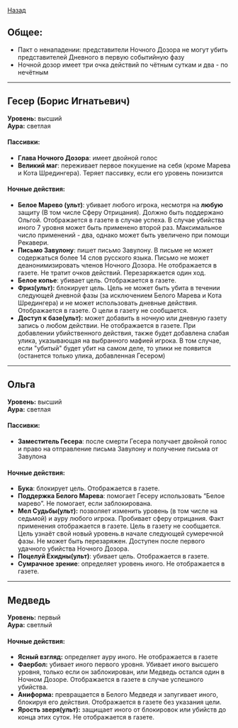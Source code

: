 ﻿[Назад](README.md)


## Общее: 
* Пакт о ненападении: представители Ночного Дозора не могут убить представителей Дневного в первую событийную фазу  
* Ночной дозор имеет три очка действий по чётным суткам и два - по нечётным

---
## Гесер (Борис Игнатьевич)
**Уровень:** высший  
**Аура:** светлая
#### Пассивки:
* **Глава Ночного Дозора**: имеет двойной голос
* **Великий маг**: переживает первое покушение на себя (кроме Марева и Кота Шредингера). Теряет пассивку, если его уровень понизится

#### Ночные действия:
* **Белое Марево (ульт)**: убивает любого игрока, несмотря на **любую** защиту (В том числе Сферу Отрицания). Должно быть поддержано Ольгой. Отображается в газете в случае успеха. В случае убийства иного 7 уровня может быть применено второй раз. Максимальное число применений - два, однако может быть увеличено при помощи Рекавери.
* **Письмо Завулону**: пишет письмо Завулону. В письме не может содержаться более 14 слов русского языка. Письмо не может деанонимизировать членов Ночного Дозора. Не отображается в газете. Не тратит очков действий. Перезаряжается один ход.
* **Белое копье**: убивает цель. Отображается в газете.
* **Фриз(ульт):** блокирует цель. Цель не может быть убита в течении следующей дневной фазы (за исключением Белого Марева и Кота Шредингера) и не может использовать дневные действия. Отображается в газете. О цели в газету не сообщается.
* **Доступ к базе(ульт):** может добавить в ночную или дневную газету запись о любом действии. Не отображается в газете. При добавлении убийственного действия, также будет добавлена слабая улика, указывающая на выбранного мафией игрока. В том случае, если "убитый" будет убит на самом деле, то улики не появится (останется только улика, добавленная Гесером)

---
## Ольга
**Уровень:** высший  
**Аура:** светлая
#### Пассивки:
* **Заместитель Гесера**: после смерти Гесера получает двойной голос и право на отправление письма Завулону и получение письма от Завулона

#### Ночные действия:
* **Бука**: блокирует цель. Отображается в газете.
* **Поддержка Белого Марева**: помогает Гесеру использовать “Белое марево”. Не помогает, если заблокирована. 
* **Мел Судьбы(ульт):** позволяет изменить уровень (в том числе на седьмой) и ауру любого игрока. Пробивает сферу отрицания.  Факт применения отображается в газете. Цель в газету не сообщается. Цель узнаёт свой новый уровень.в начале следующей сумеречной фазы. Не может быть перезаряжен. Доступен после первого удачного убийства Ночного Дозора.
* **Поцелуй Ехидны(ульт)**: убивает цель. Отображается в газете.
* **Сумрачное зрение**: определяет уровень иного. Не отображается в газете.

---
## Медведь 
**Уровень:** первый  
**Аура:** светлый             
#### Ночные действия:
* **Ясный взгляд:** определяет ауру иного. Не отображается в газете
* **Фаербол:** убивает иного первого уровня. Убивает иного высшего уровня, только если он заблокирован, или Медведь остался один в Ночном Дозоре. Отображается в газете в случае успешного убийства.
* **Аниформа:** превращается в Белого Медведя и запугивает иного, блокируя его действия. Отображается в газете без указания цели.
* **Ярость зверя(ульт):** защищает иного от блокировок или убийств до конца этих суток. Не отображается в газете.


